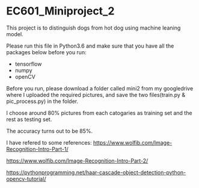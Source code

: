 # EC601_Miniproject_2
This project is to distinguish dogs from hot dog using machine leaning model. 

Please run this file in Python3.6 and make sure that you have all the packages below before you run:
- tensorflow
- numpy
- openCV

Before you run, please download a folder called mini2  from my googledrive where I uploaded the required pictures, and save the two files(train.py & pic_process.py) in the folder. 

I choose around 80% pictures from each catogaries as training set and the rest as testing set. 

The accuracy turns out to be 85%. 

I have refered to some references:
https://www.wolfib.com/Image-Recognition-Intro-Part-1/

https://www.wolfib.com/Image-Recognition-Intro-Part-2/

https://pythonprogramming.net/haar-cascade-object-detection-python-opencv-tutorial/

